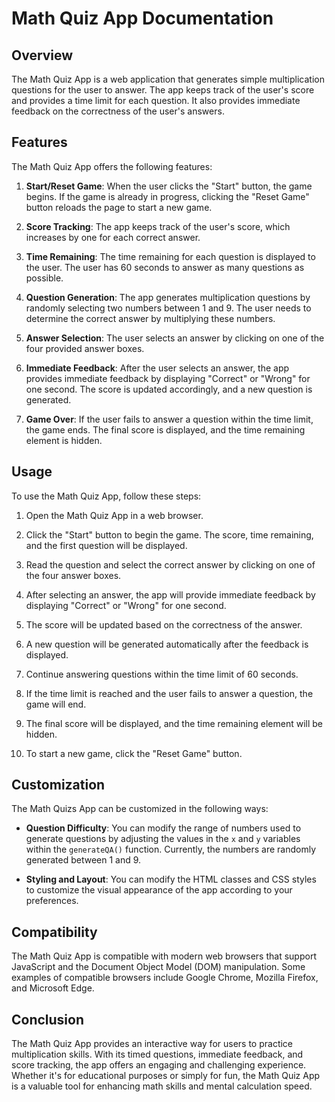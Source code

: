 # Math Quiz App Documentation

## Overview
The Math Quiz App is a web application that generates simple multiplication questions for the user to answer. The app keeps track of the user's score and provides a time limit for each question. It also provides immediate feedback on the correctness of the user's answers.

## Features
The Math Quiz App offers the following features:

1. **Start/Reset Game**: When the user clicks the "Start" button, the game begins. If the game is already in progress, clicking the "Reset Game" button reloads the page to start a new game.

2. **Score Tracking**: The app keeps track of the user's score, which increases by one for each correct answer.

3. **Time Remaining**: The time remaining for each question is displayed to the user. The user has 60 seconds to answer as many questions as possible.

4. **Question Generation**: The app generates multiplication questions by randomly selecting two numbers between 1 and 9. The user needs to determine the correct answer by multiplying these numbers.

5. **Answer Selection**: The user selects an answer by clicking on one of the four provided answer boxes.

6. **Immediate Feedback**: After the user selects an answer, the app provides immediate feedback by displaying "Correct" or "Wrong" for one second. The score is updated accordingly, and a new question is generated.

7. **Game Over**: If the user fails to answer a question within the time limit, the game ends. The final score is displayed, and the time remaining element is hidden.

## Usage
To use the Math Quiz App, follow these steps:

1. Open the Math Quiz App in a web browser.

2. Click the "Start" button to begin the game. The score, time remaining, and the first question will be displayed.

3. Read the question and select the correct answer by clicking on one of the four answer boxes.

4. After selecting an answer, the app will provide immediate feedback by displaying "Correct" or "Wrong" for one second.

5. The score will be updated based on the correctness of the answer.

6. A new question will be generated automatically after the feedback is displayed.

7. Continue answering questions within the time limit of 60 seconds.

8. If the time limit is reached and the user fails to answer a question, the game will end.

9. The final score will be displayed, and the time remaining element will be hidden.

10. To start a new game, click the "Reset Game" button.

## Customization
The Math Quizs App can be customized in the following ways:

- **Question Difficulty**: You can modify the range of numbers used to generate questions by adjusting the values in the `x` and `y` variables within the `generateQA()` function. Currently, the numbers are randomly generated between 1 and 9.

- **Styling and Layout**: You can modify the HTML classes and CSS styles to customize the visual appearance of the app according to your preferences.

## Compatibility
The Math Quiz App is compatible with modern web browsers that support JavaScript and the Document Object Model (DOM) manipulation. Some examples of compatible browsers include Google Chrome, Mozilla Firefox, and Microsoft Edge.

## Conclusion
The Math Quiz App provides an interactive way for users to practice multiplication skills. With its timed questions, immediate feedback, and score tracking, the app offers an engaging and challenging experience. Whether it's for educational purposes or simply for fun, the Math Quiz App is a valuable tool for enhancing math skills and mental calculation speed.
